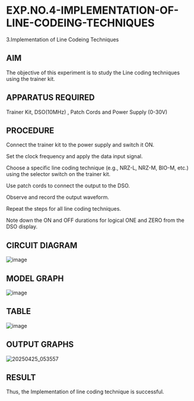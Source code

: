 # EXP.NO.4-IMPLEMENTATION-OF-LINE-CODEING-TECHNIQUES

3.Implementation of Line Codeing Techniques 
  
## AIM    
 The objective of this experiment is to study the Line coding techniques using the trainer kit. 
## APPARATUS REQUIRED
Trainer Kit, DSO(10MHz) , Patch Cords and Power Supply (0-30V)   
## PROCEDURE
Connect the trainer kit to the power supply and switch it ON.

Set the clock frequency and apply the data input signal.

Choose a specific line coding technique (e.g., NRZ-L, NRZ-M, BIO-M, etc.) using the selector switch on the trainer kit.

Use patch cords to connect the output to the DSO.

Observe and record the output waveform.

Repeat the steps for all line coding techniques.

Note down the ON and OFF durations for logical ONE and ZERO from the DSO display.


## CIRCUIT DIAGRAM
![image](https://github.com/user-attachments/assets/8911d0e1-75e5-409e-935c-c6d26492acef)

## MODEL GRAPH
![image](https://github.com/user-attachments/assets/452b4707-e760-4343-bee6-3be7ec51f8b3)


## TABLE
![image](https://github.com/user-attachments/assets/5828d2bd-3842-41a8-8d50-3c7fc80f43e1)


## OUTPUT GRAPHS
![20250425_053557](https://github.com/user-attachments/assets/4991ac32-5197-42b9-be53-0401d9c6d75d)


## RESULT 
Thus, the Implementation of line coding technique is successful. 

